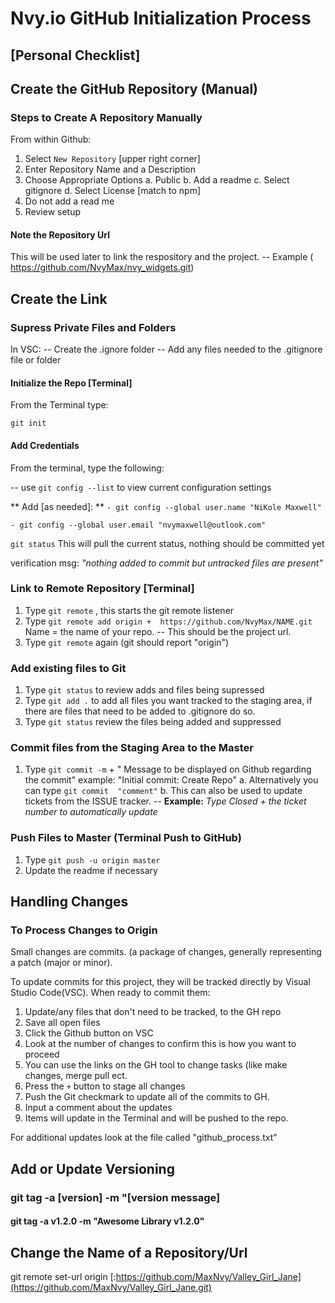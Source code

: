 # Nvy.io GitHub Initialization Process

## [Personal Checklist]

## Create the GitHub Repository (Manual)

### Steps to Create A Repository Manually

From within Github:

1. Select `New Repository` [upper right corner]
1. Enter Repository Name and a Description
1. Choose Appropriate Options
    a. Public
    b. Add a readme
    c. Select gitignore
    d. Select License [match to npm]
1. Do not add a read me
1. Review setup

#### Note the Repository Url

This will be used later to link the respository and the project.
    -- Example ( https://github.com/NvyMax/nvy_widgets.git)

## Create the Link

### Supress Private Files and Folders

In VSC: 
    -- Create the .ignore folder
    -- Add any files needed to the .gitignore file or folder

#### Initialize the Repo [Terminal]

From the Terminal type:

```git
git init
 ```

#### Add Credentials

From the terminal, type the following:

-- use `git config --list` to view current configuration settings

** Add [as needed]: **
`- git config --global user.name "NiKole Maxwell"`

`- git config --global user.email "nvymaxwell@outlook.com"`

`git status` This will pull the current status, nothing should be committed yet

verification msg:  *"nothing added to commit but untracked files are present"*

### Link to Remote Repository [Terminal]

1. Type `git remote` , this starts the git remote listener
1. Type `git remote add origin +  https://github.com/NvyMax/NAME.git` Name = the name of your repo. 
    -- This should be the project url.
1. Type `git remote` again (git should report "origin")

### Add existing files to Git

1. Type `git status` to review adds and files being supressed
1. Type `git add .`  to add all files you want tracked to the staging area, if there are files that need to be added to .gitignore do so.
1. Type `git status` review the files being added and suppressed

### Commit files from the Staging Area to the Master

 1. Type `git commit -m` + " Message to be displayed on Github regarding the commit" example: "Initial commit: Create Repo"
   a. Alternatively you can type `git commit  "comment"`
   b. This can also be used to update tickets from the ISSUE tracker.
   -- **Example:**  *Type Closed + the ticket number to automatically update*

### Push Files to Master (Terminal Push to GitHub)

1. Type `git push -u origin master`
1. Update the readme if necessary

## Handling Changes

### To Process Changes to Origin

Small changes are commits.  (a package of changes, generally representing a patch (major or minor).

To update commits for this project, they will be tracked directly by Visual Studio Code(VSC). 
When ready to commit them:

1. Update/any files that don't need to be tracked, to the GH repo
1. Save all open files
1. Click the Github button on VSC
1. Look at the number of changes to confirm this is how you want to proceed
1. You can use the links on the GH tool to change tasks (like make changes, merge pull ect.
1. Press the `+` button to stage all changes
1. Push the Git checkmark to update all of the commits to GH.
1. Input a comment about the updates
1. Items will update in the Terminal and will be pushed to the repo.

For additional updates look at the file called "github_process.txt"

## Add or Update Versioning

### git tag -a [version] -m "[version message]

#### git tag -a v1.2.0 -m "Awesome Library v1.2.0"

## Change the Name of a Repository/Url

git remote set-url origin [:https://github.com/MaxNvy/Valley_Girl_Jane](https://github.com/MaxNvy/Valley_Girl_Jane.git)

